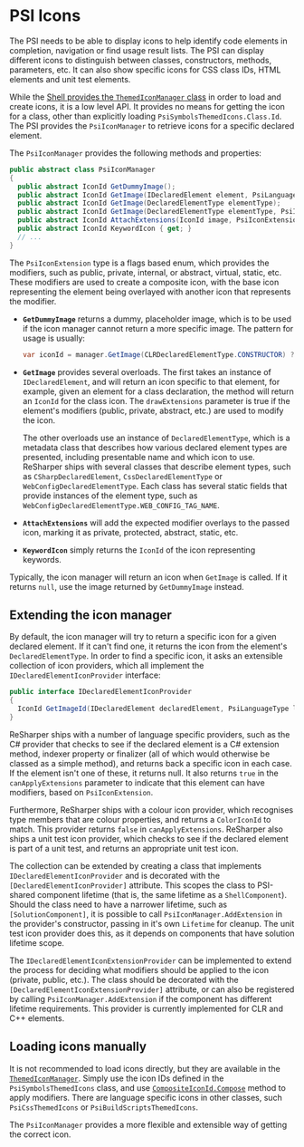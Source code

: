 ---
---

# PSI Icons

The PSI needs to be able to display icons to help identify code elements in completion, navigation or find usage result lists. The PSI can display different icons to distinguish between classes, constructors, methods, parameters, etc. It can also show specific icons for CSS class IDs, HTML elements and unit test elements.

While the [Shell provides the `ThemedIconManager` class](../Platform/Shell/Icons.md) in order to load and create icons, it is a low level API. It provides no means for getting the icon for a class, other than explicitly loading `PsiSymbolsThemedIcons.Class.Id`. The PSI provides the `PsiIconManager` to retrieve icons for a specific declared element.

The `PsiIconManager` provides the following methods and properties:

```csharp
public abstract class PsiIconManager
{
  public abstract IconId GetDummyImage();
  public abstract IconId GetImage(IDeclaredElement element, PsiLanguageType language, bool drawExtensions);
  public abstract IconId GetImage(DeclaredElementType elementType);
  public abstract IconId GetImage(DeclaredElementType elementType, PsiIconExtension extensions);
  public abstract IconId AttachExtensions(IconId image, PsiIconExtension extensions);
  public abstract IconId KeywordIcon { get; }
  // ...
}
```

The `PsiIconExtension` type is a flags based enum, which provides the modifiers, such as public, private, internal, or abstract, virtual, static, etc. These modifiers are used to create a composite icon, with the base icon representing the element being overlayed with another icon that represents the modifier.

* **`GetDummyImage`** returns a dummy, placeholder image, which is to be used if the icon manager cannot return a more specific image. The pattern for usage is usually:

    ```csharp
    var iconId = manager.GetImage(CLRDeclaredElementType.CONSTRUCTOR) ?? manager.GetDummyImage();
    ```

* **`GetImage`** provides several overloads. The first takes an instance of `IDeclaredElement`, and will return an icon specific to that element, for example, given an element for a class declaration, the method will return an `IconId` for the class icon. The `drawExtensions` parameter is true if the element's modifiers (public, private, abstract, etc.) are used to modify the icon.

    The other overloads use an instance of `DeclaredElementType`, which is a metadata class that describes how various declared element types are presented, including presentable name and which icon to use. ReSharper ships with several classes that describe element types, such as `CSharpDeclaredElement`, `CssDeclaredElementType` or `WebConfigDeclaredElementType`. Each class has several static fields that provide instances of the element type, such as `WebConfigDeclaredElementType.WEB_CONFIG_TAG_NAME`.

* **`AttachExtensions`** will add the expected modifier overlays to the passed icon, marking it as private, protected, abstract, static, etc.

* **`KeywordIcon`** simply returns the `IconId` of the icon representing keywords.

Typically, the icon manager will return an icon when `GetImage` is called. If it returns `null`, use the image returned by `GetDummyImage` instead.

## Extending the icon manager

By default, the icon manager will try to return a specific icon for a given declared element. If it can't find one, it returns the icon from the element's `DeclaredElementType`. In order to find a specific icon, it asks an extensible collection of icon providers, which all implement the `IDeclaredElementIconProvider` interface:

```csharp
public interface IDeclaredElementIconProvider
{
  IconId GetImageId(IDeclaredElement declaredElement, PsiLanguageType languageType, out bool canApplyExtensions);
}
```

ReSharper ships with a number of language specific providers, such as the C# provider that checks to see if the declared element is a C# extension method, indexer property or finalizer (all of which would otherwise be classed as a simple method), and returns back a specific icon in each case. If the element isn't one of these, it returns null. It also returns `true` in the `canApplyExtensions` parameter to indicate that this element can have modifiers, based on `PsiIconExtension`.

Furthermore, ReSharper ships with a colour icon provider, which recognises type members that are colour properties, and returns a `ColorIconId` to match. This provider returns `false` in `canApplyExtensions`. ReSharper also ships a unit test icon provider, which checks to see if the declared element is part of a unit test, and returns an appropriate unit test icon.

The collection can be extended by creating a class that implements `IDeclaredElementIconProvider` and is decorated with the `[DeclaredElementIconProvider]` attribute. This scopes the class to PSI-shared component lifetime (that is, the same lifetime as a `ShellComponent`). Should the class need to have a narrower lifetime, such as `[SolutionComponent]`, it is possible to call `PsiIconManager.AddExtension` in the provider's constructor, passing in it's own `Lifetime` for cleanup. The unit test icon provider does this, as it depends on components that have solution lifetime scope.

The `IDeclaredElementIconExtensionProvider` can be implemented to extend the process for deciding what modifiers should be applied to the icon (private, public, etc.). The class should be decorated with the `[DeclaredElementIconExtensionProvider]` attribute, or can also be registered by calling `PsiIconManager.AddExtension` if the component has different lifetime requirements. This provider is currently implemented for CLR and C++ elements.

## Loading icons manually

It is not recommended to load icons directly, but they are available in the [`ThemedIconManager`](../Platform/Shell/Icons/ConsumingIcons.md). Simply use the icon IDs defined in the `PsiSymbolsThemedIcons` class, and use [`CompositeIconId.Compose`](../Platform/Shell/Icons/IconTypes.md#composite-icons) method to apply modifiers. There are language specific icons in other classes, such `PsiCssThemedIcons` or `PsiBuildScriptsThemedIcons`.

The `PsiIconManager` provides a more flexible and extensible way of getting the correct icon.
